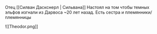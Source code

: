Отец [[Силван Даскснерл | Сильвана]]
Настоял на том чтобы темных эльфов изгнали из Дарвоса ~20 лет назад. 
Есть сестра и племянники/племянницы


![[Theodor.png]]